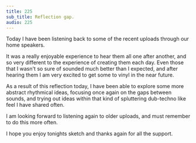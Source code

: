 ```yaml
---
title: 225
sub_title: Reflection gap.
audio: 225
---
```


Today I have been listening back to some of the recent uploads through our home speakers.

It was a really enjoyable experience to hear them all one after another, and so very different to the experience of creating them each day. Even those that I wasn't so sure of sounded much better than I expected, and after hearing them I am very excited to get some to vinyl in the near future.

As a result of this reflection today, I have been able to explore some more abstract rhythmical ideas, focusing once again on the gaps between sounds, and trying out ideas within that kind of spluttering dub-techno like feel I have shared often.

I am looking forward to listening again to older uploads, and must remember to do this more often.

I hope you enjoy tonights sketch and thanks again for all the support.
